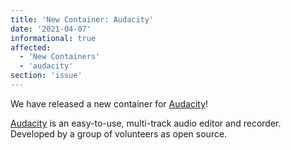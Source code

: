 ```yaml
---
title: 'New Container: Audacity'
date: '2021-04-07'
informational: true
affected:
  - 'New Containers'
  - 'audacity'
section: 'issue'
---
```

We have released a new container for [Audacity](https://github.com/linuxserver/docker-audacity)!

[Audacity](https://www.audacityteam.org/) is an easy-to-use, multi-track audio editor and recorder. Developed by a group of volunteers as open source.